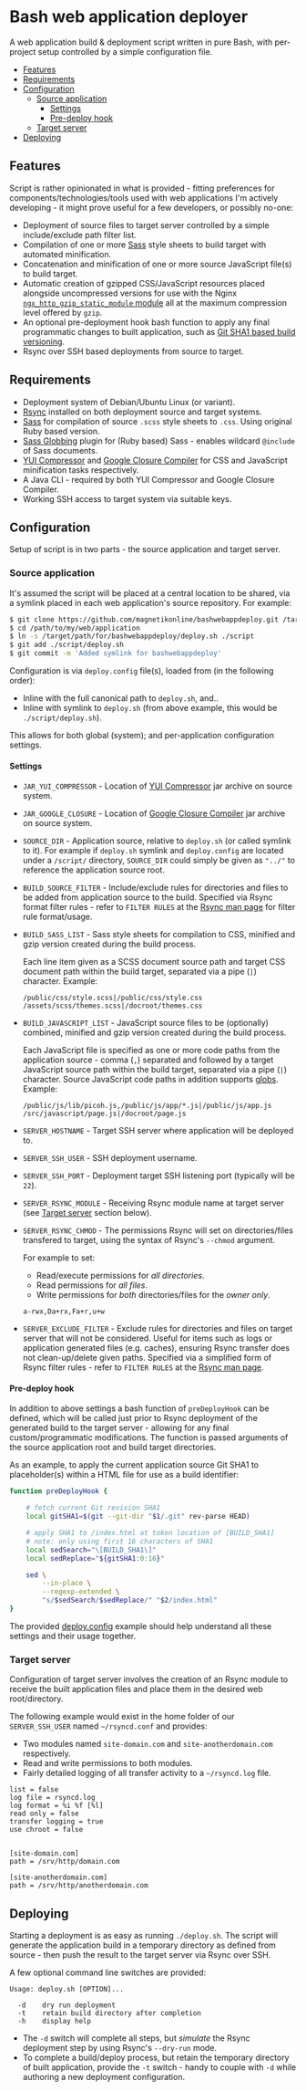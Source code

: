 # Bash web application deployer
A web application build & deployment script written in pure Bash, with per-project setup controlled by a simple configuration file.

- [Features](#features)
- [Requirements](#requirements)
- [Configuration](#configuration)
	- [Source application](#source-application)
		- [Settings](#settings)
		- [Pre-deploy hook](#pre-deploy-hook)
	- [Target server](#target-server)
- [Deploying](#deploying)

## Features
Script is rather opinionated in what is provided - fitting preferences for components/technologies/tools used with web applications I'm actively developing - it might prove useful for a few developers, or possibly no-one:

- Deployment of source files to target server controlled by a simple include/exclude path filter list.
- Compilation of one or more [Sass](http://sass-lang.com/) style sheets to build target with automated minification.
- Concatenation and minification of one or more source JavaScript file(s) to build target.
- Automatic creation of gzipped CSS/JavaScript resources placed alongside uncompressed versions for use with the Nginx [`ngx_http_gzip_static_module` module](https://nginx.org/en/docs/http/ngx_http_gzip_static_module.html) all at the maximum compression level offered by `gzip`.
- An optional pre-deployment hook bash function to apply any final programmatic changes to built application, such as [Git SHA1 based build versioning](#pre-deploy-hook).
- Rsync over SSH based deployments from source to target.

## Requirements
- Deployment system of Debian/Ubuntu Linux (or variant).
- [Rsync](https://download.samba.org/pub/rsync/rsync.html) installed on both deployment source and target systems.
- [Sass](http://sass-lang.com) for compilation of source `.scss` style sheets to `.css`. Using original Ruby based version.
- [Sass Globbing](https://github.com/chriseppstein/sass-globbing) plugin for (Ruby based) Sass - enables wildcard `@include` of Sass documents.
- [YUI Compressor](https://yui.github.io/yuicompressor/) and [Google Closure Compiler](https://developers.google.com/closure/compiler/) for CSS and JavaScript minification tasks respectively.
- A Java CLI - required by both YUI Compressor and Google Closure Compiler.
- Working SSH access to target system via suitable keys.

## Configuration
Setup of script is in two parts - the source application and target server.

### Source application
It's assumed the script will be placed at a central location to be shared, via a symlink placed in each web application's source repository. For example:

```sh
$ git clone https://github.com/magnetikonline/bashwebappdeploy.git /target/path/for/bashwebappdeploy
$ cd /path/to/my/web/application
$ ln -s /target/path/for/bashwebappdeploy/deploy.sh ./script
$ git add ./script/deploy.sh
$ git commit -m 'Added symlink for bashwebappdeploy'
```

Configuration is via `deploy.config` file(s), loaded from (in the following order):
- Inline with the full canonical path to `deploy.sh`, and..
- Inline with symlink to `deploy.sh` (from above example, this would be `./script/deploy.sh`).

This allows for both global (system); and per-application configuration settings.

#### Settings
- `JAR_YUI_COMPRESSOR` - Location of [YUI Compressor](https://yui.github.io/yuicompressor/) jar archive on source system.
- `JAR_GOOGLE_CLOSURE` - Location of [Google Closure Compiler](https://developers.google.com/closure/compiler/) jar archive on source system.
- `SOURCE_DIR` - Application source, relative to `deploy.sh` (or called symlink to it). For example if `deploy.sh` symlink and `deploy.config` are located under a `/script/` directory, `SOURCE_DIR` could simply be given as `"../"` to reference the application source root.
- `BUILD_SOURCE_FILTER` - Include/exclude rules for directories and files to be added from application source to the build. Specified via Rsync format filter rules - refer to `FILTER RULES` at the [Rsync man page](https://download.samba.org/pub/rsync/rsync.html) for filter rule format/usage.
- `BUILD_SASS_LIST` - Sass style sheets for compilation to CSS, minified and gzip version created during the build process.

	Each line item given as a SCSS document source path and target CSS document path within the build target, separated via a pipe (`|`) character. Example:

	```
	/public/css/style.scss|/public/css/style.css
	/assets/scss/themes.scss|/docroot/themes.css
	```

- `BUILD_JAVASCRIPT_LIST` - JavaScript source files to be (optionally) combined, minified and gzip version created during the build process.

	Each JavaScript file is specified as one or more code paths from the application source - comma (`,`) separated and followed by a target JavaScript source path within the build target, separated via a pipe (`|`) character. Source JavaScript code paths in addition supports [globs](https://en.wikipedia.org/wiki/Glob_(programming)). Example:

	```
	/public/js/lib/picoh.js,/public/js/app/*.js|/public/js/app.js
	/src/javascript/page.js|/docroot/page.js
	```

- `SERVER_HOSTNAME` - Target SSH server where application will be deployed to.
- `SERVER_SSH_USER` - SSH deployment username.
- `SERVER_SSH_PORT` - Deployment target SSH listening port (typically will be `22`).
- `SERVER_RSYNC_MODULE` - Receiving Rsync module name at target server (see [Target server](#target-server) section below).
- `SERVER_RSYNC_CHMOD` - The permissions Rsync will set on directories/files transfered to target, using the syntax of Rsync's `--chmod` argument.

	For example to set:
	* Read/execute permissions for _all directories_.
	* Read permissions for _all files_.
	* Write permissions for _both_ directories/files for the *owner only*.

	```
	a-rwx,Da+rx,Fa+r,u+w
	```

- `SERVER_EXCLUDE_FILTER` - Exclude rules for directories and files on target server that will not be considered. Useful for items such as logs or application generated files (e.g. caches), ensuring Rsync transfer does not clean-up/delete given paths. Specified via a simplified form of Rsync filter rules - refer to `FILTER RULES` at the [Rsync man page](https://download.samba.org/pub/rsync/rsync.html).

#### Pre-deploy hook
In addition to above settings a bash function of `preDeployHook` can be defined, which will be called just prior to Rsync deployment of the generated build to the target server - allowing for any final custom/programmatic modifications. The function is passed arguments of the source application root and build target directories.

As an example, to apply the current application source Git SHA1 to placeholder(s) within a HTML file for use as a build identifier:

```sh
function preDeployHook {

	# fetch current Git revision SHA1
	local gitSHA1=$(git --git-dir "$1/.git" rev-parse HEAD)

	# apply SHA1 to /index.html at token location of [BUILD_SHA1]
	# note: only using first 16 characters of SHA1
	local sedSearch="\[BUILD_SHA1\]"
	local sedReplace="${gitSHA1:0:16}"

	sed \
		--in-place \
		--regexp-extended \
		"s/$sedSearch/$sedReplace/" "$2/index.html"
}
```

The provided [deploy.config](example/script/deploy.config) example should help understand all these settings and their usage together.

### Target server
Configuration of target server involves the creation of an Rsync module to receive the built application files and place them in the desired web root/directory.

The following example would exist in the home folder of our `SERVER_SSH_USER` named `~/rsyncd.conf` and provides:
- Two modules named `site-domain.com` and `site-anotherdomain.com` respectively.
- Read and write permissions to both modules.
- Fairly detailed logging of all transfer activity to a `~/rsyncd.log` file.

```
list = false
log file = rsyncd.log
log format = %i %f [%l]
read only = false
transfer logging = true
use chroot = false


[site-domain.com]
path = /srv/http/domain.com

[site-anotherdomain.com]
path = /srv/http/anotherdomain.com
```

## Deploying
Starting a deployment is as easy as running `./deploy.sh`. The script will generate the application build in a temporary directory as defined from source - then push the result to the target server via Rsync over SSH.

A few optional command line switches are provided:

```
Usage: deploy.sh [OPTION]...

  -d    dry run deployment
  -t    retain build directory after completion
  -h    display help
```

- The `-d` switch will complete all steps, but _simulate_ the Rsync deployment step by using Rsync's `--dry-run` mode.
- To complete a build/deploy process, but retain the temporary directory of built application, provide the `-t` switch - handy to couple with `-d` while authoring a new deployment configuration.
